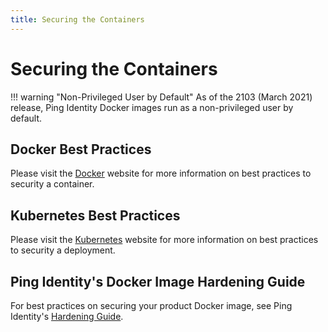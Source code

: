```yaml
---
title: Securing the Containers
---
```

# Securing the Containers

!!! warning "Non-Privileged User by Default"
    As of the 2103 (March 2021) release, Ping Identity Docker images run as a non-privileged user by default.

## Docker Best Practices

Please visit the [Docker](https://docs.docker.com/engine/security/) website for more information on best practices to security a container.

## Kubernetes Best Practices

Please visit the [Kubernetes](https://kubernetes.io/blog/2016/08/security-best-practices-kubernetes-deployment/) website for more information on best practices to security a deployment.

## Ping Identity's Docker Image Hardening Guide

For best practices on securing your product Docker image, see Ping Identity's [Hardening Guide](https://support.pingidentity.com/s/article/Docker-Image-Hardening-Deployment-Guide).

